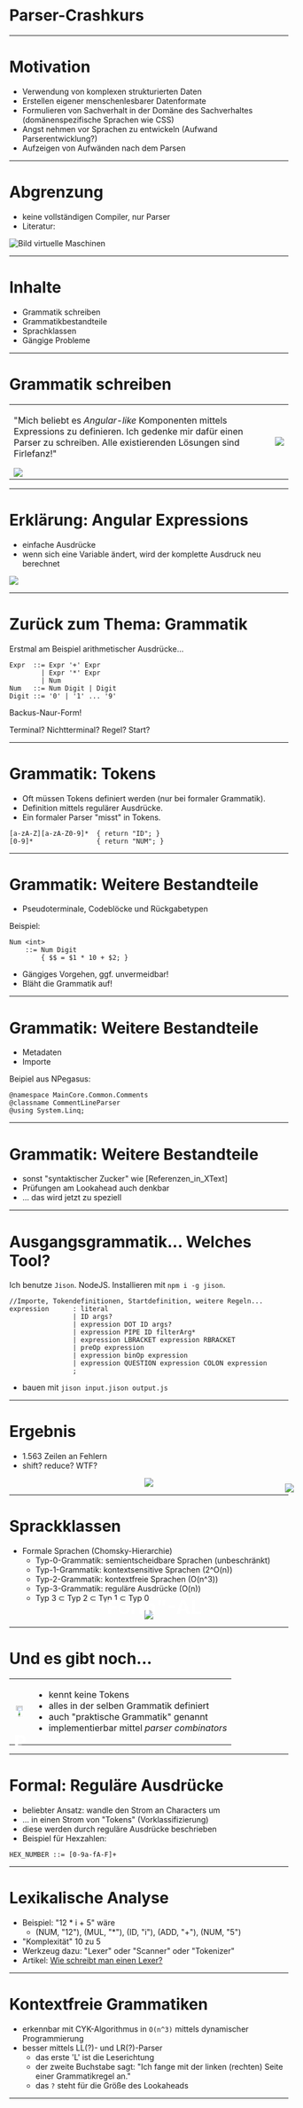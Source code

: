 # Parser-Crashkurs

---

# Motivation

* Verwendung von komplexen strukturierten Daten
* Erstellen eigener menschenlesbarer Datenformate
* Formulieren von Sachverhalt in der Domäne des Sachverhaltes (domänenspezifische Sprachen wie CSS)
* Angst nehmen vor Sprachen zu entwickeln (Aufwand Parserentwicklung?)
* Aufzeigen von Aufwänden nach dem Parsen

---

# Abgrenzung

* keine vollständigen Compiler, nur Parser
* Literatur:

![Bild virtuelle Maschinen](virtuelle_maschinen.jpg)

---

# Inhalte

* Grammatik schreiben
* Grammatikbestandteile
* Sprachklassen
* Gängige Probleme

---

# Grammatik schreiben

<table>
<tr>
<td>
  <p>&quot;Mich beliebt es <i>Angular-like</i> Komponenten mittels Expressions zu definieren. Ich gedenke mir dafür einen Parser zu schreiben. Alle existierenden Lösungen sind Firlefanz!&quot;</p>
  <img src="lord_eingebildet.png"/>
</td>
<td><img src="angular-grammar.png"/></td>
</tr>
</table>

---
# Erklärung: Angular Expressions

* einfache Ausdrücke
* wenn sich eine Variable ändert, wird der komplette Ausdruck neu berechnet

![](angular-example.png)

---

# Zurück zum Thema: Grammatik

Erstmal am Beispiel arithmetischer Ausdrücke...

```
Expr  ::= Expr '+' Expr
        | Expr '*' Expr
        | Num
Num   ::= Num Digit | Digit
Digit ::= '0' | '1' ... '9'
```

Backus-Naur-Form!

Terminal? Nichtterminal? Regel? Start?

---

# Grammatik: Tokens

* Oft müssen Tokens definiert werden (nur bei formaler Grammatik).
* Definition mittels regulärer Ausdrücke.
* Ein formaler Parser "misst" in Tokens.

```jison
[a-zA-Z][a-zA-Z0-9]*  { return "ID"; }
[0-9]*                { return "NUM"; }
```

---

# Grammatik: Weitere Bestandteile

* Pseudoterminale, Codeblöcke und Rückgabetypen

Beispiel:
```
Num <int>
	::= Num Digit
	    { $$ = $1 * 10 + $2; }
```

* Gängiges Vorgehen, ggf. unvermeidbar!
* Bläht die Grammatik auf!

---

# Grammatik: Weitere Bestandteile

* Metadaten
* Importe

Beipiel aus NPegasus:
```
@namespace MainCore.Common.Comments
@classname CommentLineParser
@using System.Linq;
```

---

# Grammatik: Weitere Bestandteile

* sonst "syntaktischer Zucker" wie \[Referenzen_in_XText\]
* Prüfungen am Lookahead auch denkbar
* ... das wird jetzt zu speziell

---

# Ausgangsgrammatik... Welches Tool?

Ich benutze `Jison`. NodeJS. Installieren mit `npm i -g jison`.

```jison
//Importe, Tokendefinitionen, Startdefinition, weitere Regeln...
expression      : literal
                | ID args?
                | expression DOT ID args?
                | expression PIPE ID filterArg*
                | expression LBRACKET expression RBRACKET
                | preOp expression
                | expression binOp expression
                | expression QUESTION expression COLON expression
                ;
```

* bauen mit `jison input.jison output.js`

---

# Ergebnis

* 1.563 Zeilen an Fehlern
* shift? reduce? WTF?

<p style="position: relative; text-align: center;">
<img src="angular-1-jison-ergebnis.png"/>
<img style="position: absolute; z-index: 1000; bottom: -10px; right: -10px;" src="wtf.png"/>
</p>

---

# Sprackklassen

* Formale Sprachen (Chomsky-Hierarchie)
  * Typ-0-Grammatik: semientscheidbare Sprachen (unbeschränkt)
  * Typ-1-Grammatik: kontextsensitive Sprachen (2^O(n))
  * Typ-2-Grammatik: kontextfreie Sprachen (O(n^3))
  * Typ-3-Grammatik: reguläre Ausdrücke (O(n))
  * Typ 3 &#x2282; Typ 2 &#x2282; Typ 1 &#x2282; Typ 0

<div style="position: relative;  text-align: center;">
  <img src="al_bundy.jpg"/>
  <div style="width: 100%; position: absolute; text-align: center; z-index: 1000; color: white; bottom: 0px; font-size: 36px; font-weight: bold">
  &quot;Form&quot;-AL
  </div>
</div>

---

# Und es gibt noch...

<table>
<tr>
<td>
<div style="position: relative;  text-align: center;">
  <img width="75%" src="peggy_bundy.jpg"/>
  <div style="width: 100%; position: absolute; text-align: center; z-index: 1000; color: white; top: 0px; font-size: 36px; font-weight: bold">
  &quot;PEG&quot;
  </div>
</div>
</td>
<td>
<ul>
<li>kennt keine Tokens</li>
<li>alles in der selben Grammatik definiert</li>
<li>auch &quot;praktische Grammatik&quot; genannt</li>
<li>implementierbar mittel <i>parser combinators</i></li>
</ul>
</td>
</tr>
</table>

---

# Formal: Reguläre Ausdrücke

* beliebter Ansatz: wandle den Strom an Characters um
* ... in einen Strom von "Tokens" (Vorklassifizierung)
* diese werden durch reguläre Ausdrücke beschrieben
* Beispiel für Hexzahlen:

```bnf
HEX_NUMBER ::= [0-9a-fA-F]+
```

---

# Lexikalische Analyse

* Beispiel: "12 * i + 5" wäre
	* (NUM, "12"), (MUL, "*"), (ID, "i"), (ADD, "+"), (NUM, "5")
* "Komplexität" 10 zu 5
* Werkzeug dazu: "Lexer" oder "Scanner" oder "Tokenizer"
* Artikel: [Wie schreibt man einen Lexer?](http://blog.lotes-lab.de/how-to-build-a-lexer/)

---

# Kontextfreie Grammatiken

* erkennbar mit CYK-Algorithmus in `O(n^3)` mittels dynamischer Programmierung
* besser mittels LL(?)- und LR(?)-Parser
  * das erste 'L' ist die Leserichtung
  * der zweite Buchstabe sagt: "Ich fange mit der linken (rechten) Seite einer Grammatikregel an."
  * das `?` steht für die Größe des Lookaheads

---

#
